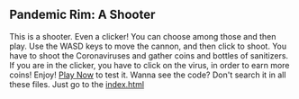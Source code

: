 ## Pandemic Rim: A Shooter
This is a shooter. Even a clicker! You can choose among those and then play. 
Use the WASD keys to move the cannon, and then click to shoot. You have to shoot the Coronaviruses and gather coins and bottles of sanitizers.
If you are in the clicker, you have to click on the virus, in order to earn more coins!
Enjoy!
[Play Now](https://bathills.github.io/Pandemic-Rim-A-Shooter/) to test it.
Wanna see the code? Don't search it in all these files. Just go to the [index.html](https://raw.githubusercontent.com/BATHILLS/Pandemic-Rim-A-Shooter/main/index.html)
